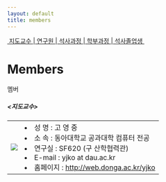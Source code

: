 ```yaml
---
layout: default
title: members
---
```

<div class="post">

  <div class="linklink">
    <a href="#1">&nbsp;지도교수&nbsp;</a>|<a href="#2">&nbsp;연구원&nbsp;</a>|<a href="#3">&nbsp;석사과정&nbsp;</a>|<a href="#4">&nbsp;학부과정&nbsp;</a>|<a href="#5">&nbsp;석사졸업생&nbsp;</a>
   </div>


  <h1 class="pageTitle">Members</h1>	
  <p class="meta">멤버</p>

<a name="1"><h5> <지도교수> </h5></a>
<table>
		<tr>
			<td class="portcol"><image src="members/images/yjko.jpg"></image></td>
			<td class="informColumn">
				<li>성  명 : 고 영 중</li>
				<li>소  속 : 동아대학교 공과대학 컴퓨터 전공</li>
				<li>연구실 : SF620 (구 산학협력관)</li>
				<li>E-mail : yjko at dau.ac.kr</li>
				<li>홈페이지 : <a href="http://web.donga.ac.kr/yjko" target="_blank">http://web.donga.ac.kr/yjko</a></li>
			</td>
		</tr>
</table>



</div>
